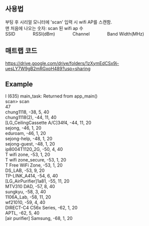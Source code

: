 
## 사용법
부팅 후 시리얼 모니터에 'scan' 입력 시 wifi AP를 스캔함.  
맨 처음에 나오는 숫자: scan 된 wifi ap 수  
SSID    RSSI(dBm)    Channel    Band Width(MHz)  

## 매트랩 코드
https://drive.google.com/drive/folders/1zXymEdCSx9j-uesLY7W9gB2mRGxoH489?usp=sharing  

## Example
I (635) main_task: Returned from app_main()  
scan> scan  
47  
chung1118,      -38,    5,      40  
chung1118(2),   -44,    11,     40  
[LG_CeilingCassette A/C]34f4,   -44,    11,     20  
sejong, -46,    1,      20  
eduroam,        -46,    1,      20  
sejong-help,    -48,    1,      20  
sejong-guest,   -48,    1,      20  
ip8004T1120_2G, -50,    4,      40  
T wifi zone,    -53,    1,      20  
T wifi zone_secure,     -53,    1,      20  
T Free WiFi Zone,       -53,    1,      20  
DS_LAB, -53,    9,      20  
TP-LINK_A414,   -54,    6,      40  
[LG_AirPurifier]1a81,   -55,    11,     20  
MTV310 DAD,     -57,    8,      40  
sungkyu,        -58,    3,      40  
1106A_Lab,      -58,    11,     20  
wf21010,        -59,    4,      40  
DIRECT-C4 C56x Series,  -62,    1,      20  
APTL,   -62,    5,      40  
[air purifier] Samsung, -68,    1,      20  

